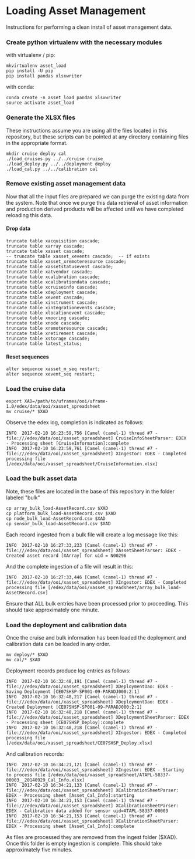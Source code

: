 # Loading Asset Management

Instructions for performing a clean install of asset management data.

### Create python virtualenv with the necessary modules

with virtualenv / pip:

```
mkvirtualenv asset_load
pip install -U pip
pip install pandas xlsxwriter
```

with conda:

```
conda create -n asset_load pandas xlsxwriter
source activate asset_load
```

### Generate the XLSX files

These instructions assume you are using all the files located in this
repository, but these scripts can be pointed at any directory containing
files in the appropriate format.

```
mkdir cruise deploy cal
./load_cruises.py ../../cruise cruise
./load_deploy.py ../../deployment deploy
./load_cal.py ../../calibration cal
```

### Remove existing asset management data

Now that all the input files are prepared we can purge the existing
data from the system. Note that once we purge this data retrieval of
asset information and production derived products will be affected
until we have completed reloading this data.

#### Drop data

```
truncate table xacquisition cascade;
truncate table xarray cascade;
truncate table xasset cascade;
-- truncate table xasset_xevents cascade;  -- if exists
truncate table xasset_xremoteresource cascade;
truncate table xassetstatusevent cascade;
truncate table xatvendor cascade;
truncate table xcalibration cascade;
truncate table xcalibrationdata cascade;
truncate table xcruiseinfo cascade;
truncate table xdeployment cascade;
truncate table xevent cascade;
truncate table xinstrument cascade;
truncate table xintegrationevents cascade;
truncate table xlocationevent cascade;
truncate table xmooring cascade;
truncate table xnode cascade;
truncate table xremoteresource cascade;
truncate table xretirement cascade;
truncate table xstorage cascade;
truncate table latest_status;
```

#### Reset sequences

```
alter sequence xasset_m_seq restart;
alter sequence xevent_seq restart;
```

### Load the cruise data

```
export XAD=/path/to/uframes/ooi/uframe-1.0/edex/data/ooi/xasset_spreadsheet
mv cruise/* $XAD
```

Observe the edex log, completion is indicated as follows:

```
INFO  2017-02-10 16:23:59,756 [Camel (camel-1) thread #7 - file:///edex/data/ooi/xasset_spreadsheet] CruiseInfoSheetParser: EDEX - Processing sheet [CruiseInformation]:complete
INFO  2017-02-10 16:23:59,761 [Camel (camel-1) thread #7 - file:///edex/data/ooi/xasset_spreadsheet] XIngestor: EDEX - Completed processing file [/edex/data/ooi/xasset_spreadsheet/CruiseInformation.xlsx]
```

### Load the bulk asset data

Note, these files are located in the base of this repository in the folder
labeled "bulk"

```
cp array_bulk_load-AssetRecord.csv $XAD
cp platform_bulk_load-AssetRecord.csv $XAD
cp node_bulk_load-AssetRecord.csv $XAD
cp sensor_bulk_load-AssetRecord.csv $XAD
```

Each record ingested from a bulk file will create a log message like this:

```
INFO  2017-02-10 16:27:33,233 [Camel (camel-1) thread #7 - file:///edex/data/ooi/xasset_spreadsheet] XAssetSheetParser: EDEX - Created asset record [XArray] for uid = N00296
```

And the complete ingestion of a file will result in this:

```
INFO  2017-02-10 16:27:33,446 [Camel (camel-1) thread #7 - file:///edex/data/ooi/xasset_spreadsheet] XIngestor: EDEX - Completed processing file [/edex/data/ooi/xasset_spreadsheet/array_bulk_load-AssetRecord.csv]
```

Ensure that ALL bulk entries have been processed prior to proceeding.
This should take approximately one minute.

### Load the deployment and calibration data

Once the cruise and bulk information has been loaded the deployment
and calibration data can be loaded in any order.

```
mv deploy/* $XAD
mv cal/* $XAD
```

Deployment records produce log entries as follows:

```
INFO  2017-02-10 16:32:48,191 [Camel (camel-1) thread #7 - file:///edex/data/ooi/xasset_spreadsheet] XDeploymentDao: EDEX - Saving Deployment [CE07SHSP-SP001-09-PARADJ000:2:1]
INFO  2017-02-10 16:32:48,217 [Camel (camel-1) thread #7 - file:///edex/data/ooi/xasset_spreadsheet] XDeploymentDao: EDEX - Created Deployment [CE07SHSP-SP001-09-PARADJ000:2:1]
INFO  2017-02-10 16:32:48,218 [Camel (camel-1) thread #7 - file:///edex/data/ooi/xasset_spreadsheet] XDeploymentSheetParser: EDEX - Processing sheet [CE07SHSP_Deploy]:complete
INFO  2017-02-10 16:32:48,218 [Camel (camel-1) thread #7 - file:///edex/data/ooi/xasset_spreadsheet] XIngestor: EDEX - Completed processing file [/edex/data/ooi/xasset_spreadsheet/CE07SHSP_Deploy.xlsx]
```

And calibration records:

```
INFO  2017-02-10 16:34:21,121 [Camel (camel-1) thread #7 - file:///edex/data/ooi/xasset_spreadsheet] XIngestor: EDEX - Starting to process file [/edex/data/ooi/xasset_spreadsheet/ATAPL-58337-00003__20140929_Cal_Info.xlsx]
INFO  2017-02-10 16:34:21,133 [Camel (camel-1) thread #7 - file:///edex/data/ooi/xasset_spreadsheet] XCalibrationSheetParser: EDEX - Processing sheet [Asset_Cal_Info]:starting
INFO  2017-02-10 16:34:21,153 [Camel (camel-1) thread #7 - file:///edex/data/ooi/xasset_spreadsheet] XCalibrationSheetParser: EDEX - Calibration data added for sensor uid=ATAPL-58337-00003
INFO  2017-02-10 16:34:21,153 [Camel (camel-1) thread #7 - file:///edex/data/ooi/xasset_spreadsheet] XCalibrationSheetParser: EDEX - Processing sheet [Asset_Cal_Info]:complete
```

As files are processed they are removed from the ingest folder ($XAD).
Once this folder is empty ingestion is complete. This should take
approximately five minutes.
